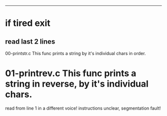 ----------------------------------------------------
if tired exit
====================================================
read last 2 lines
----------------------------------------------------

00-printstr.c
This func prints a string by it's individual chars in order.

01-printrev.c
This func prints a string in reverse, by it's individual chars.
====================================================
read from line 1 in a different voice!
instructions unclear, segmentation fault!
